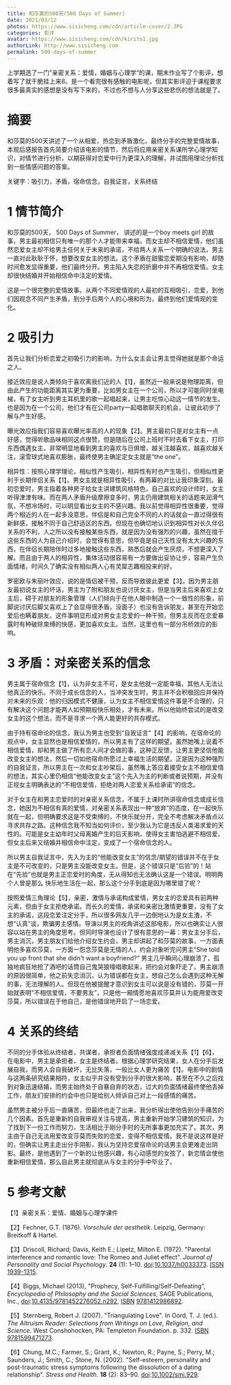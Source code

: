 ```yaml
---
title: 和莎莫的500天(500 Days of Summer)
date: 2021/03/12
photos: https://www.sisicheng.com/cdn/article-cover/2.JPG
categories: 影评
avatar: https://www.sisicheng.com/cdn/kirito1.jpg
authorLink: http://www.sisicheng.com
permalink: 500-days-of-summer
---
```


上学期选了一门”亲密关系：爱情，婚姻与心理学“的课，期末作业写了个影评，想着写了就干脆挂上来8。是一个看完很有感触的电影呢，但其实影评迫于课程要求很多最真实的感想是没有写下来的，不过也不想与人分享这些悲伤的想法就是了。

# 摘要

和莎莫的500天讲述了一个从相爱，热恋到矛盾激化，最终分手的完整爱情故事，本观后感报告首先简要介绍该电影的情节，然后将应用亲密关系课所学心理学知识，对情节进行分析，以期获得对恋爱中行为更深入的理解，并试图用理论分析找到一些情感问题的答案。

关键字：吸引力，矛盾，宿命信念，自我证言，关系终结

# 1 情节简介

和莎莫的500天， 500 Days of Summer， 讲述的是一个boy meets girl 的故事，男主最初相信只有唯一的那个人才能带来幸福，而女主却不相信爱情，他们虽然恋爱女主却不给男主任何关于未来的承诺，不给两人关系一个明确的说法，男主一直对此耿耿于怀，想要改变女主的想法。这个矛盾在甜蜜恋爱期没有影响，却随时间愈发显得重要，他们最终分开。男主陷入失恋的折磨中并不再相信爱情。女主却很快结婚并开始相信命中注定的爱情。

这是一个很完整的爱情故事。从两个不同爱情观的人最初的互相吸引，恋爱，到他们因观念不同产生矛盾，到分手后两个人的心境和形为，最终到他们爱情观的变化。

# 2 吸引力

首先让我们分析恋爱之初吸引力的影响，为什么女主会让男主觉得她就是那个命运之人。

接近效应是说人类倾向于喜欢离我们近的人【1】，虽然近一般来说是物理距离，但由此产生的功能距离其实更为重要，比如男女主在一个公司，所以才可能同时坐电梯，有了女主听到男主耳机里的歌一起唱起来，让男主吃惊心动这一情节的发生。也是因为在一个公司，他们才有在公司party一起唱歌聊天的机会，让彼此初步了解与产生好感。

曝光效应指我们容易喜欢曝光率高的人的现象【2】。男主最初只是对女主有一点好感，觉得听歌品味相同这点很赞，但是随后在公司上班时不时去看下女主，打印东西偶遇女主，非常明显地看到男主的喜欢与日俱增，越关注越喜欢，越喜欢越关注，滚雪球式地喜欢膨胀，最终使男主确定定女主就是“the one”。

相异性：按照心理学理论，相似性产生吸引，相异性有时也产生吸引，但相似性更利于长期伴侣关系【1】。男女主就是相异性吸引，有两幕的对比让我印象深刻。最初恋爱时，男主指着各种房子给女主讲建筑风格特色，自己喜欢的设计师时，女主听得津津有味。而在两人矛盾升级摩擦变多时，男主仍用建筑相关的话题来润滑气氛，不想冷场时，可以明显看出女主的不感兴趣。我以前觉得相异性很重要，觉得两个相近的人在一起多没意思，伴侣是和自己完全不同的人的话就会一直过得很有新鲜感，接触不同于自己舒适区的东西。但现在也确切地认识到相异性对长久伴侣关系的不利，人之所以没有接触某些东西，就是因为没有强烈的兴趣，虽然在擅于这些东西的人为自己介绍时，会觉得有意思，但毕竟是自己天性没有太大兴趣的东西，在伴侣长期陪伴时过多地接触这些东西，熟悉后就会产生厌烦，不想更深入了解。而且由于两人的相异性，集体活动很容易有一方要做出妥协让步，容易产生负面情绪，时间久了确实没有相似两人心有灵犀志趣相投来的好。

罗密欧与朱丽叶效应，说的是情侣被干预，反而导致彼此更爱【3】。因为男主朋友最初说女主的坏话，男主为了附和朋友也说讨厌女主，但是当男主后来喜欢上女主后，碍于对朋友的形象管理（人们倾向于在他人眼中制造一个一致性的形象，前脚说讨厌后脚又喜欢上了会显得很矛盾，没面子）也没有告诉朋友，甚至在开始恋爱后也瞒着朋友。这件事明显形成对男女主恋爱的一种干预，但男主反而在恋爱暴露时有种破除束缚的快感，更加喜欢女主。当然，这里也有一部分吊桥效应的影响。

# 3 矛盾：对亲密关系的信念

男主属于宿命信念【1】，认为非女主不可，是女主他就一定能幸福，其他人无法让他真正的快乐。不同于成长信念的人，当冲突发生时，男主并不会积极回应并保持对未来的乐观：他的归因模式不健康，认为女主不相信爱情这件事是不合理的，只有解决这个问题才能两人如预期般快乐相处，才有未来。所以他始终尝试的是改变女主的这个想法，而不是寻求一个两人能更好的共存模式。

由于持有宿命论的信念，我认为男主也受到“自我证言”【4】的影响，在宿命论的观点中，女主显然也是相信爱情的，所以男主有了这样的期望。虽然她嘴上说着不相信爱情，却和男主做了所有恋人间才会做的事，这种正反馈，让男主更坚信他能改变女主的想法，然后一切如他宿命所愿过上幸福生活的期望。正是因为这种强烈的自我证言，所以男主在一次和女主吵架后，虽然嘴上答应着接受女主不相信爱情的想法，其实心里仍相信“他能改变女主”这个先入为主的判断或者说预期，并没有正视女主明确表达的“不相信爱情，拒绝对两人恋爱关系给承诺”的信念。

对于女主在和男主恋爱时的对亲密关系信念，不属于上课时所讲宿命信念或成长信念，她因为不相信有真的爱情，对亲密关系表现出一种“放弃”的态度，在一起快乐就在一起，但明确要求这是不受束缚的，不快乐就分开，完全不考虑解决矛盾点以寻求共存之路。这种信念我不知当如何评价，至少我认为它是违反人类渴求爱的天性的。可能是女主幼年时父母离婚产生的后天影响，使得女主害怕逃避不相信爱。但女主后来又结婚并相信命中注定，变成了一个宿命信念的人。

所以男主自我证言中，先入为主的“他能改变女主”的信念/期望的错误并不在于女主是不可改变的，只是男主没能改变女主。但是，这个错误只是“后验”的！站在“先验”也就是男主正恋爱时的角度，无从得知也无法确认这是一个错误。明明两个人曾是那么 快乐地生活在一起，那么这个分手到底是因为哪里错了呢？

按照爱情三角理论【5】，亲密，激情与承诺构成爱情，男女主的恋爱具有前两种元素，但由于女主拒绝承诺。而长久的爱情，承诺和亲密比激情更重要，没有了女主的承诺，这段恋爱注定分手，所以很多网友几乎一边倒地认为是女主渣，不想“认真”谈，欺骗男主感情。导演以男主的视角讲述这部电影，所以也确实让人很容以站在男主的角度思考。但同时导演也设计了很有意思的一幕：男女主分手后，男主消沉，男主朋友们给他介绍女生约会，男主却讲起了和莎莫的故事，一方面表明他多喜欢莎莫，一方面一怨念莎莫是无情的人，约会对象听完问男主“She told you up front that she didn't want a boyfriend?” 男主几乎瞬间心理崩溃了，孤独地疯狂地抢了酒吧的话筒自己鬼哭狼嚎唱歌起来，把约会对象吓走了。男主崩溃的原因很简单，他之前失恋消沉，认为错误都在女主，想自己怎么会遇到这种无解的事，无法理解的人。但现在他被提醒才意识到女主可以说是没有错的，莎莫一开始就表明“不相信爱情，不要男友”，只是他一厢情愿地喜欢莎莫并认为能用爱改变莎莫，所以错误在于他自己，是他错误地开启了一场恋爱。

# 4 关系的终结

不同的分手体验从终结者，共谋者，承担者负面情绪强度成递减关系【1】【6】，在电影中，男主是承担者，女主是终结者。根据心理学研究结果，女人在分手后发展自我，而男人会自我破坏，无比失落，一般比女人更为痛苦【1】。电影中的剧情与这两条研究结果相符，女主似乎并没有受到分手的很大影响，甚至在不久之后找到对象迅速结婚，而男主始终处于自暴自弃的状态，过大的负面情绪最终使他丢掉工作，朋友们安排的约会中也只是给别人倾诉自己对上一段感情的痛苦。

虽然男主被分手后一直痛苦，但最终也走了出来，我分析得出使他告别分手痛苦的几个因素。首先是重新的自我审视关注与提高，男主重新开始学习建筑的知识，为了找到下一份工作而努力，生活相比于刚分手时的无所事事更加充实了。其次，男主由于自己无法用爱改变莎莫而失败的恋爱，变得不相信爱情。我不是说这样是好的，但确实让男主走出分手阴影，我认为坚持恋爱宿命论的话男主会更难走出阴影。最终，是他遇到了一个新的让他感兴趣，有心动感觉的女孩了，新恋情会使他重新相信爱情，那么自此男主就彻底从与女主的分手中毕业了。

# 5 参考文献

【1】亲密关系：爱情、婚姻与心理学课件

【2】Fechner, G.T. (1876). *Vorschule der aesthetik*. Leipzig, Germany: Breitkoff & Hartel.

【3】Driscoll, Richard; Davis, Keith E.; Lipetz, Milton E. (1972). "Parental interference and romantic love: The Romeo and Juliet effect". *Journal of Personality and Social Psychology*. **24** (1): 1–10. [doi](https://en.wikipedia.org/wiki/Doi_(identifier)):[10.1037/h0033373](https://doi.org/10.1037%2Fh0033373). [ISSN](https://en.wikipedia.org/wiki/ISSN_(identifier)) [1939-1315](https://www.worldcat.org/issn/1939-1315).

【4】Biggs, Michael (2013), "Prophecy, Self-Fulfilling/Self-Defeating", *Encyclopedia of Philosophy and the Social Sciences*, SAGE Publications, Inc., [doi](https://en.wikipedia.org/wiki/Doi_(identifier)):[10.4135/9781452276052.n292](https://doi.org/10.4135%2F9781452276052.n292), [ISBN](https://en.wikipedia.org/wiki/ISBN_(identifier)) [9781412986892](https://en.wikipedia.org/wiki/Special:BookSources/9781412986892).

【5】Sternberg, Robert J. (2007). "Triangulating Love". In Oord, T. J. (ed.). *The Altruism Reader: Selections from Writings on Love, Religion, and Science*. West Conshohocken, PA: Templeton Foundation. p. 332. [ISBN](https://en.wikipedia.org/wiki/ISBN_(identifier)) [9781599471273](https://en.wikipedia.org/wiki/Special:BookSources/9781599471273).

【6】Chung, M.C.; Farmer, S.; Grant, K.; Newton, R.; Payne, S.; Perry, M.; Saunders, J.; Smith, C.; Stone, N. (2002). "Self-esteem, personality and post-traumatic stress symptoms following the dissolution of a dating relationship". *Stress and Health*. **18** (2): 83–90. [doi](https://en.wikipedia.org/wiki/Doi_(identifier)):[10.1002/smi.929](https://doi.org/10.1002%2Fsmi.929).

